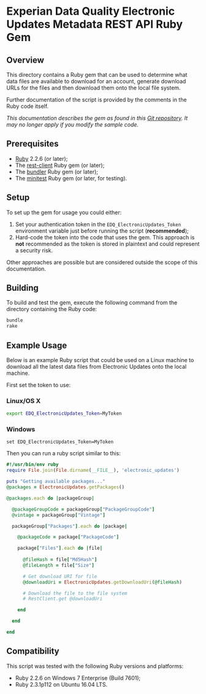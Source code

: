 # Experian Data Quality Electronic Updates Metadata REST API Ruby Gem

## Overview

This directory contains a Ruby gem that can be used to determine what data files are available to download for an account, generate download URLs for the files and then download them onto the local file system.

Further documentation of the script is provided by the comments in the Ruby code itself.

*This documentation describes the gem as found in this [Git repository](https://github.com/experiandataquality/electronicupdates). It may no longer apply if you modify the sample code.*

## Prerequisites

 * [Ruby](https://www.ruby-lang.org/en/downloads/) 2.2.6 (or later);
 * The [rest-client](https://rubygems.org/gems/rest-client/) Ruby gem (or later);
 * The [bundler](https://rubygems.org/gems/bundler) Ruby gem (or later);
 * The [minitest](https://rubygems.org/gems/minitest/) Ruby gem (or later, for testing).

## Setup

To set up the gem for usage you could either:

 1. Set your authentication token in the ```EDQ_ElectronicUpdates_Token``` environment variable just before running the script (**recommended**);
 1. Hard-code the token into the code that uses the gem. This approach is **not** recommended as the token is stored in plaintext and could represent a security risk.

Other approaches are possible but are considered outside the scope of this documentation.

## Building

To build and test the gem, execute the following command from the directory containing the Ruby code:

```sh
bundle
rake
```

## Example Usage

Below is an example Ruby script that could be used on a Linux machine to download all the latest data files from Electronic Updates onto the local machine.

First set the token to use:

### Linux/OS X

```sh
export EDQ_ElectronicUpdates_Token=MyToken
```

### Windows

```batchfile
set EDQ_ElectronicUpdates_Token=MyToken
```

Then you can run a ruby script similar to this:

```ruby
#!/usr/bin/env ruby
require File.join(File.dirname(__FILE__), 'electronic_updates')

puts "Getting available packages..."
@packages = ElectronicUpdates.getPackages()

@packages.each do |packageGroup|

  @packageGroupCode = packageGroup["PackageGroupCode"]
  @vintage = packageGroup["Vintage"]

  packageGroup["Packages"].each do |package|

    @packageCode = package["PackageCode"]

    package["Files"].each do |file|
      
      @fileHash = file["Md5Hash"]
      @fileLength = file["Size"]

      # Get download URI for file
      @downloadUri = ElectronicUpdates.getDownloadUri(@fileHash)

      # Download the file to the file system
      # RestClient.get @downloadUri

    end

  end

end
```

## Compatibility

This script was tested with the following Ruby versions and platforms:

 * Ruby 2.2.6 on Windows 7 Enterprise (Build 7601);
 * Ruby 2.3.1p112 on Ubuntu 16.04 LTS.
